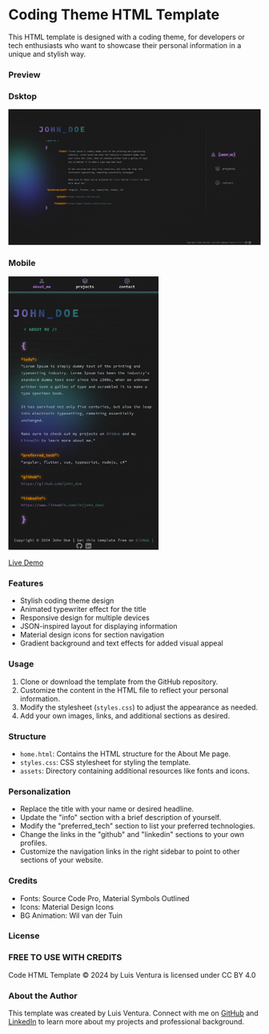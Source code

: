 # Coding Theme HTML Template

This HTML template is designed with a coding theme, for developers or tech enthusiasts who want to showcase their personal information in a unique and stylish way.

### Preview

### Dsktop
<img src="public/assets/preview.jpeg" alt="drawing" width="700"/>

### Mobile

<img src="public/assets/preview_mobile.png" alt="drawing" width="300"/>

[Live Demo](https://luisvent.com)

### Features

- Stylish coding theme design
- Animated typewriter effect for the title
- Responsive design for multiple devices
- JSON-inspired layout for displaying information
- Material design icons for section navigation
- Gradient background and text effects for added visual appeal

### Usage

1. Clone or download the template from the GitHub repository.
2. Customize the content in the HTML file to reflect your personal information.
3. Modify the stylesheet (`styles.css`) to adjust the appearance as needed.
4. Add your own images, links, and additional sections as desired.

### Structure

- `home.html`: Contains the HTML structure for the About Me page.
- `styles.css`: CSS stylesheet for styling the template.
- `assets`: Directory containing additional resources like fonts and icons.

### Personalization

- Replace the title with your name or desired headline.
- Update the "info" section with a brief description of yourself.
- Modify the "preferred_tech" section to list your preferred technologies.
- Change the links in the "github" and "linkedin" sections to your own profiles.
- Customize the navigation links in the right sidebar to point to other sections of your website.

### Credits

- Fonts: Source Code Pro, Material Symbols Outlined
- Icons: Material Design Icons
- BG Animation: Wil van der Tuin

### License

### FREE TO USE WITH CREDITS

Code HTML Template © 2024 by Luis Ventura is licensed under CC BY 4.0

### About the Author

This template was created by Luis Ventura. Connect with me on [GitHub](https://github.com/luisvent) and [LinkedIn](https://www.linkedin.com/in/luisvent/) to learn more about my projects and professional background.
